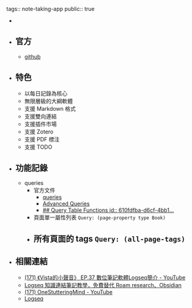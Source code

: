 tags:: note-taking-app
public:: true

-
- ## 官方
	- [github](https://github.com/logseq/logseq)
- ## 特色
	- 以每日記錄為核心
	- 無限層級的大綱軟體
	- 支援 Markdown 格式
	- 支援雙向連結
	- 支援插件市場
	- 支援 Zotero
	- 支援 PDF 標注
	- 支援 TODO
- ## 功能記錄
	- queries
		- 官方文件
			- [queries](https://docs.logseq.com/#/page/queries)
			- [Advanced Queries](https://docs.logseq.com/#/page/advanced%20queries)
			- [## Query Table Functions id:: 610fdfba-d6cf-4bb1...](https://mschmidtkorth.github.io/logseq-msk-docs/#/page/610fdfba-d6cf-4bb1-a88d-b3fe28e0a72d)
		- 頁面單一屬性列表 `Query: (page-property type Book)`
		- 所有頁面的 tags `Query: (all-page-tags)`
			-
- ## 相關連結
	- [(171) 《Vista的小聲音》 EP.37 數位筆記軟體Logseq簡介 - YouTube](https://www.youtube.com/watch?v=3YKAtRWQ1C4&ab_channel=VistaCheng)
	- [Logseq 知識連結筆記教學，免費替代 Roam research、Obsidian](https://www.playpcesor.com/2022/02/logseq-roam-researchobsidian.html)
	- [(171) OneStutteringMind - YouTube](https://www.youtube.com/c/OneStutteringMind/videos)
	- [Logseq](https://mschmidtkorth.github.io/logseq-msk-docs/#/page/Logseq%20-%20Unofficial%20Documentation)